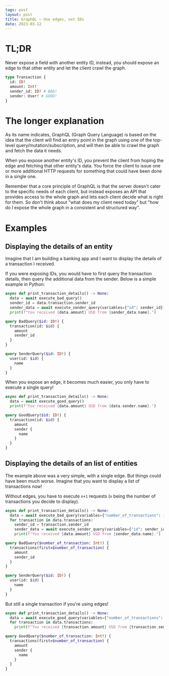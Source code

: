 ```yaml
---
tags: post
layout: post
title: GraphQL — Use edges, not IDs
date: 2023-03-12
---
```


# TL;DR

Never expose a field with another entity ID, instead, you should expose an edge to that other entity and let the client crawl the graph.

```graphql
type Transaction {
  id: ID!
  amount: Int!
  sender_id: ID! # BAD!
  sender: User! # GOOD!
}
```

# The longer explanation

As its name indicates, GraphQL (Graph Query Language) is based on the idea that the client will find an entry point in the graph using one of the top-level query/mutation/subscription, and will then be able to crawl the graph and fetch the data it needs.

When you expose another entity's ID, you prevent the client from hoping the edge and fetching that other entity's data. You force the client to issue one or more additional HTTP requests for something that could have been done in a single one.

Remember that a core principle of GraphQL is that the server doesn't cater to the specific needs of each client, but instead exposes an API that provides access to the whole graph and lets each client decide what is right for them. So don't think about "what does my client need today" but "how do I expose the whole graph in a consistent and structured way".

# Examples

## Displaying the details of an entity

Imagine that I am building a banking app and I want to display the details of a transaction I received.

If you were exposing IDs, you would have to first query the transaction details, then query the additional data from the sender. Below is a simple example in Python:

```python
async def print_transaction_details() -> None:
  data = await execute_bad_query()
  sender_id = data.transaction.sender_id
  sender_data = await execute_sender_query(variables={"id": sender_id})
  print(f"You received {data.amount} USD from {sender_data.name}.")
```

```graphql
query BadQuery($id: ID!) {
  transaction(id: $id) {
    amount
    sender_id
  }
}

query SenderQuery($id: ID!) {
  user(id: $id) {
    name
  }
}
```

When you expose an edge, it becomes much easier, you only have to execute a single query!

```python
async def print_transaction_details() -> None:
  data = await execute_good_query()
  print(f"You received {data.amount} USD from {data.sender.name}.")
```

```graphql
query GoodQuery($id: ID!) {
  transaction(id: $id) {
    amount
    sender {
      name
    }
  }
}
```

## Displaying the details of an list of entities

The example above was a very simple, with a single edge. But things could have been much worse. Imagine that you want to display a list of transactions now!

Without edges, you have to execute `n+1` requests (`n` being the number of transactions you decide to display).

```python
async def print_transaction_details() -> None:
  data = await execute_bad_query(variables={"number_of_transactions": 10})
  for transaction in data.transactions:
    sender_id = transaction.sender_id
    sender_data = await execute_sender_query(variables={"id": sender_id})
    print(f"You received {data.amount} USD from {sender_data.name}.")
```

```graphql
query BadQuery($number_of_transaction: Int!) {
  transactions(first=$number_of_transaction) {
    amount
    sender_id
  }
}

query SenderQuery($id: ID!) {
  user(id: $id) {
    name
  }
}
```

But still a single transaction if you're using edges!

```python
async def print_transaction_details() -> None:
  data = await execute_good_query(variables={"number_of_transactions": 10})
  for transaction in data.transactions:
    print(f"You received {transaction.amount} USD from {transaction.sender.name}.")
```

```graphql
query GoodQuery($number_of_transaction: Int!) {
  transactions(first=$number_of_transaction) {
    amount
    sender {
      name
    }
  }
}
```
